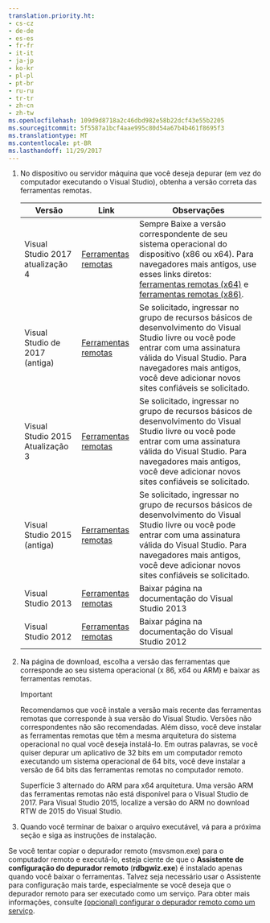 ```yaml
---
translation.priority.ht:
- cs-cz
- de-de
- es-es
- fr-fr
- it-it
- ja-jp
- ko-kr
- pl-pl
- pt-br
- ru-ru
- tr-tr
- zh-cn
- zh-tw
ms.openlocfilehash: 109d9d8718a2c46dbd982e58b22dcf43e55b2205
ms.sourcegitcommit: 5f5587a1bcf4aae995c80d54a67b4b461f8695f3
ms.translationtype: MT
ms.contentlocale: pt-BR
ms.lasthandoff: 11/29/2017
---
```

1.  No dispositivo ou servidor máquina que você deseja depurar (em vez do computador executando o Visual Studio), obtenha a versão correta das ferramentas remotas.

    |Versão|Link|Observações|
    |-|-|-|
    |Visual Studio 2017 atualização 4|[Ferramentas remotas](https://www.visualstudio.com/downloads/#remote-tools-for-visual-studio-2017)|Sempre Baixe a versão correspondente de seu sistema operacional do dispositivo (x86 ou x64). Para navegadores mais antigos, use esses links diretos: [ferramentas remotas (x64)](https://go.microsoft.com/fwlink/?LinkId=746570&clcid=0x409) e [ferramentas remotas (x86)](https://go.microsoft.com/fwlink/?LinkId=746569&clcid=0x409).|
    |Visual Studio de 2017 (antiga)|[Ferramentas remotas](https://my.visualstudio.com/Downloads?q=remote%20tools%20visual%20studio%202017)|Se solicitado, ingressar no grupo de recursos básicos de desenvolvimento do Visual Studio livre ou você pode entrar com uma assinatura válida do Visual Studio. Para navegadores mais antigos, você deve adicionar novos sites confiáveis se solicitado.|
    |Visual Studio 2015 Atualização 3|[Ferramentas remotas](https://my.visualstudio.com/Downloads?q=remote%20tools%20visual%20studio%202015)|Se solicitado, ingressar no grupo de recursos básicos de desenvolvimento do Visual Studio livre ou você pode entrar com uma assinatura válida do Visual Studio. Para navegadores mais antigos, você deve adicionar novos sites confiáveis se solicitado.|
    |Visual Studio 2015 (antiga)|[Ferramentas remotas](https://my.visualstudio.com/Downloads?q=remote%20tools%20visual%20studio%202015)|Se solicitado, ingressar no grupo de recursos básicos de desenvolvimento do Visual Studio livre ou você pode entrar com uma assinatura válida do Visual Studio. Para navegadores mais antigos, você deve adicionar novos sites confiáveis se solicitado.|
    |Visual Studio 2013|[Ferramentas remotas](https://msdn.microsoft.com/library/bt727f1t(v=vs.120).aspx#BKMK_Installing_the_Remote_Tools)|Baixar página na documentação do Visual Studio 2013|
    |Visual Studio 2012|[Ferramentas remotas](https://msdn.microsoft.com/library/bt727f1t(v=vs.110).aspx#BKMK_Installing_the_Remote_Tools)|Baixar página na documentação do Visual Studio 2012|
  
2.  Na página de download, escolha a versão das ferramentas que corresponde ao seu sistema operacional (x 86, x64 ou ARM) e baixar as ferramentas remotas.
  
    > [!IMPORTANT]
    >  Recomendamos que você instale a versão mais recente das ferramentas remotas que corresponde à sua versão do Visual Studio. Versões não correspondentes não são recomendadas. Além disso, você deve instalar as ferramentas remotas que têm a mesma arquitetura do sistema operacional no qual você deseja instalá-lo. Em outras palavras, se você quiser depurar um aplicativo de 32 bits em um computador remoto executando um sistema operacional de 64 bits, você deve instalar a versão de 64 bits das ferramentas remotas no computador remoto. 
    >   
    >  Superfície 3 alternado do ARM para x64 arquitetura. Uma versão ARM das ferramentas remotas não está disponível para o Visual Studio de 2017. Para Visual Studio 2015, localize a versão do ARM no download RTW de 2015 do Visual Studio.
  
3.  Quando você terminar de baixar o arquivo executável, vá para a próxima seção e siga as instruções de instalação.

Se você tentar copiar o depurador remoto (msvsmon.exe) para o computador remoto e executá-lo, esteja ciente de que o **Assistente de configuração do depurador remoto** (**rdbgwiz.exe**) é instalado apenas quando você baixar o ferramentas. Talvez seja necessário usar o Assistente para configuração mais tarde, especialmente se você deseja que o depurador remoto para ser executado como um serviço. Para obter mais informações, consulte [(opcional) configurar o depurador remoto como um serviço](../../debugger/remote-debugging.md#bkmk_configureService).